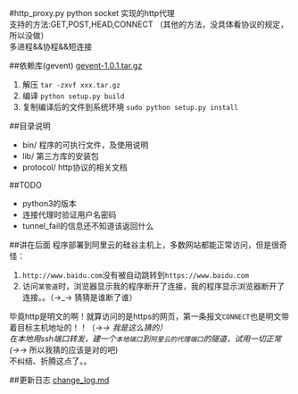 #http_proxy.py
python socket 实现的http代理  
支持的方法:GET,POST,HEAD,CONNECT （其他的方法，没具体看协议的规定，所以没做）    
多进程&&协程&&短连接   

##依赖库(gevent)
[gevent-1.0.1.tar.gz](lib)    
1. 解压 `tar -zxvf xxx.tar.gz`   
2. 编译 `python setup.py build`   
3. 复制编译后的文件到系统环境 `sudo python setup.py install`    


##目录说明
+ bin/ 程序的可执行文件，及使用说明   
+ lib/ 第三方库的安装包   
+ protocol/ http协议的相关文档   

##TODO
+ python3的版本
+ 连接代理时验证用户名密码    
+ tunnel_fail的信息还不知道该返回什么    

##讲在后面
程序部署到阿里云的硅谷主机上，多数网站都能正常访问，但是很奇怪：    
1. `http://www.baidu.com`没有被自动跳转到`https://www.baidu.com`   
2. 访问`某管道`时，浏览器显示我的程序断开了连接，我的程序显示浏览器断开了连接。。（→_→ 猜猜是谁断了谁）    

毕竟http是明文的啊！就算访问的是https的网页，第一条报文`CONNECT`也是明文带着目标主机地址的！！（→_→ 我是这么猜的）   
在本地用ssh端口转发，建一个`本地端口`到`阿里云的代理端口`的隧道，试用一切正常(→_→ 所以我猜的应该是对的吧)    
不纠结、折腾这点了。。    

##更新日志
[change_log.md](change_log.md)
